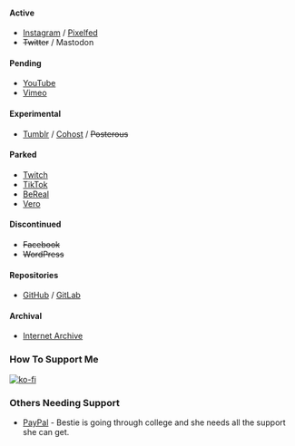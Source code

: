 #### Active  
- [Instagram](https://www.instagram.com/rikaklassen/) / [Pixelfed](https://pixelfed.social/rikaklassen)
- ~~Twitter~~ / Mastodon

#### Pending  
- [YouTube](https://www.youtube.com/@rikaklassen)
- [Vimeo](https://vimeo.com/rikaklassen)

#### Experimental  
- [Tumblr](https://rikaklassen.tumblr.com) / [Cohost](https://cohost.org/rikaklassen/) / ~~Posterous~~

#### Parked  
- [Twitch](https://www.twitch.tv/rikaklassen)
- [TikTok](https://tiktok.com/@rikaklassen)
- [BeReal](https://bere.al/rikaklassen)
- [Vero](https://vero.co/rikaklassen)

#### Discontinued  
- ~~Facebook~~
- ~~WordPress~~

#### Repositories  
- [GitHub](https://github.com/rikaklassen) / [GitLab](https://gitlab.com/rikaklassen)

#### Archival  
- [Internet Archive](https://archive.org/details/@rika_klassen)

### How To Support Me
[![ko-fi](https://ko-fi.com/img/githubbutton_sm.svg)](https://ko-fi.com/U7U4GHE0Q)

### Others Needing Support
- [PayPal](https://www.paypal.me/bglamours) - Bestie is going through college and she needs all the support she can get.
